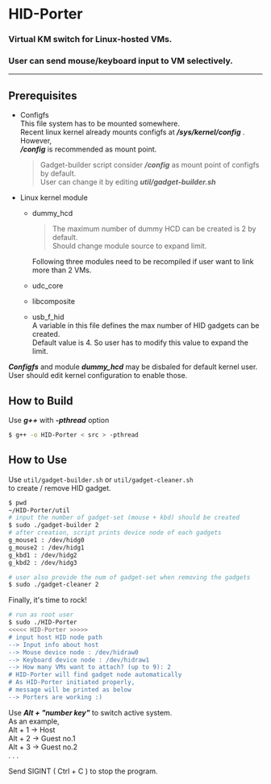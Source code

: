# HID-Porter
### Virtual KM switch for Linux-hosted VMs.
### User can send mouse/keyboard input to VM selectively.
---
## Prerequisites  
- Configfs  
    This file system has to be mounted somewhere.  
    Recent linux kernel already mounts configfs at ***/sys/kernel/config*** .  
    However,  
    ***/config*** is recommended as mount point.  
    > Gadget-builder script consider ***/config*** as mount point of configfs by default.  
    User can change it by editing ***util/gadget-builder.sh***

- Linux kernel module   
    - dummy_hcd  
        > The maximum number of dummy HCD can be created is 2 by default.  
          Should change module source to expand limit.  
  
      Following three modules need to be recompiled if user want to link more than 2 VMs.
    - udc_core
    - libcomposite 
    - usb_f_hid  
        A variable in this file defines the max number of HID gadgets can be created.  
        Default value is 4.  So user has to modify this value to expand the limit.
            
***Configfs*** and module ***dummy_hcd*** may be disbaled for default kernel user.  
User should edit kernel configuration to enable those.  

## How to Build  
Use ***g++*** with ***-pthread*** option
```bash
$ g++ -o HID-Porter < src > -pthread
```

## How to Use  
Use `util/gadget-builder.sh` or `util/gadget-cleaner.sh`  
to create / remove HID gadget.
```bash
$ pwd
~/HID-Porter/util
# input the number of gadget-set (mouse + kbd) should be created
$ sudo ./gadget-builder 2
# after creation, script prints device node of each gadgets
g_mouse1 : /dev/hidg0
g_mouse2 : /dev/hidg1
g_kbd1 : /dev/hidg2
g_kbd2 : /dev/hidg3

# user also provide the num of gadget-set when removing the gadgets
$ sudo ./gadget-cleaner 2
```
Finally, it's time to rock!
```bash
# run as root user
$ sudo ./HID-Porter
<<<<< HID-Porter >>>>>
# input host HID node path
--> Input info about host
--> Mouse device node : /dev/hidraw0
--> Keyboard device node : /dev/hidraw1
--> How many VMs want to attach? (up to 9): 2
# HID-Porter will find gadget node automatically
# As HID-Porter initiated properly,
# message will be printed as below
--> Porters are working :)
```
Use ***Alt + "number key"*** to switch active system.  
As an example,  
Alt + 1  ->  Host  
Alt + 2  ->  Guest no.1  
Alt + 3  ->  Guest no.2  
. . .  
  
Send SIGINT ( Ctrl + C ) to stop the program.